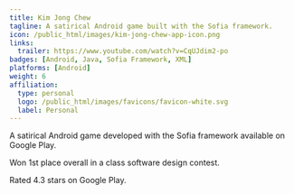 ```yaml
---
title: Kim Jong Chew
tagline: A satirical Android game built with the Sofia framework.
icon: /public_html/images/kim-jong-chew-app-icon.png
links:
  trailer: https://www.youtube.com/watch?v=CqUJdim2-po
badges: [Android, Java, Sofia Framework, XML]
platforms: [Android]
weight: 6
affiliation:
  type: personal
  logo: /public_html/images/favicons/favicon-white.svg
  label: Personal
---
```


A satirical Android game developed with the Sofia framework available on Google Play.

Won 1st place overall in a class software design contest.

Rated 4.3 stars on Google Play.
